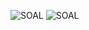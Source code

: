 ![SOAL](https://github.com/aryahmph/Alpro-2/new/main/pertemuan5/1.jpg)
![SOAL](https://github.com/aryahmph/Alpro-2/new/main/pertemuan5/2.jpg)
